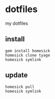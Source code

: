 # dotfiles

my dotfiles

## install
```
gem install homesick
homesick clone tyage
homesick symlink
```

## update
```
homesick pull
homesick symlink
```

